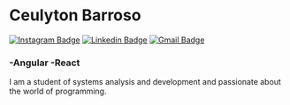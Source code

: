 # Ceulyton Barroso

[![Instagram Badge](https://img.shields.io/badge/-@Ceulyton-0191cc?style=flat-square&labelColor=fff5000&logo=instagram&logoColor=white&link=https://instagram.com/ceulyton)](https://www.instagram.com/ceulyton/) 
[![Linkedin Badge](https://img.shields.io/badge/-Ceulyton%20Barroso-0191cc?style=flat-square&logo=Linkedin&logoColor=white&link=https://www.linkedin.com/in/ceulyton-barroso/)](https://www.linkedin.com/in/ceulyton-barroso-2786b91aa/) 
[![Gmail Badge](https://img.shields.io/badge/-ceulyton@gmail.com-0191cc?style=flat-square&logo=Gmail&logoColor=white&link=ceulyton@gmail.com)](Ceulyton@gmail.com)

### -Angular -React
I am a student of systems analysis and development and passionate about the world of programming.

